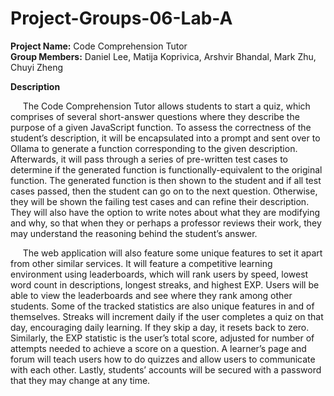 # Project-Groups-06-Lab-A

**Project Name:** Code Comprehension Tutor  
**Group Members:** Daniel Lee, Matija Koprivica, Arshvir Bhandal, Mark Zhu, Chuyi Zheng  

**Description**

&nbsp;&nbsp;&nbsp;&nbsp; The Code Comprehension Tutor allows students to start a quiz, which comprises of several short-answer questions where they describe the purpose of a given JavaScript function. To assess the correctness of the student’s description, it will be encapsulated into a prompt and sent over to Ollama to generate a function corresponding to the given description. Afterwards, it will pass through a series of pre-written test cases to determine if the generated function is functionally-equivalent to the original function. The generated function is then shown to the student and if all test cases passed, then the student can go on to the next question. Otherwise, they will be shown the failing test cases and can refine their description. They will also have the option to write notes about what they are modifying and why, so that when they or perhaps a professor reviews their work, they may understand the reasoning behind the student’s answer.  

&nbsp;&nbsp;&nbsp;&nbsp; The web application will also feature some unique features to set it apart from other similar services. It will feature a competitive learning environment using leaderboards, which will rank users by speed, lowest word count in descriptions, longest streaks, and highest EXP. Users will be able to view the leaderboards and see where they rank among other students. Some of the tracked statistics are also unique features in and of themselves. Streaks will increment daily if the user completes a quiz on that day, encouraging daily learning. If they skip a day, it resets back to zero. Similarly, the EXP statistic is the user’s total score, adjusted for number of attempts needed to achieve a score on a question. A learner’s page and forum will teach users how to do quizzes and allow users to communicate with each other. Lastly, students’ accounts will be secured with a password that they may change at any time.

